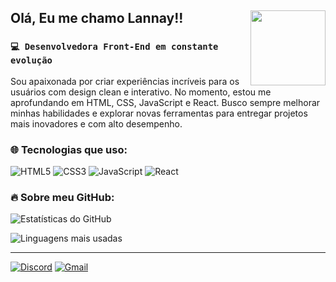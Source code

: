 ## Olá, Eu me chamo Lannay!! <img src="https://cdn.discordapp.com/attachments/1338573031018074133/1355713395206258815/1743297573817.png?ex=67f3d13d&is=67f27fbd&hm=474ab74cfa48727e4b7287b0e46b558df8e426a8d71c221d8f9001bd05ec67b1&" width="120" align="right"/> 

### `💻 Desenvolvedora Front-End em constante evolução` 

Sou apaixonada por criar experiências incríveis para os usuários com design clean e interativo. No momento, estou me aprofundando em HTML, CSS, JavaScript e React. Busco sempre melhorar minhas habilidades e explorar novas ferramentas para entregar projetos mais inovadores e com alto desempenho. 

### 🌐 Tecnologias que uso:
![HTML5](https://img.shields.io/badge/HTML5-E34F26?style=for-the-badge&logo=html5&logoColor=white)
![CSS3](https://img.shields.io/badge/CSS3-1572B6?style=for-the-badge&logo=css3&logoColor=white)
![JavaScript](https://img.shields.io/badge/JavaScript-F7DF1E?style=for-the-badge&logo=javascript&logoColor=black)
![React](https://img.shields.io/badge/React-61DAFB?style=for-the-badge&logo=react&logoColor=black) 

### 🔥 Sobre meu GitHub:
![Estatísticas do GitHub](https://github-readme-stats.vercel.app/api?username=lannayofc&show_icons=true&theme=radical&locale=pt-br) 


![Linguagens mais usadas](https://github-readme-stats.vercel.app/api/top-langs/?username=lannayofc&layout=compact&theme=radical&locale=pt-br)


--- 

[![Discord](https://img.shields.io/badge/Discord-5865F2?style=for-the-badge&logo=discord&logoColor=white)](https://discordapp.com/users/lanninha)
[![Gmail](https://img.shields.io/badge/Gmail-D14836?style=for-the-badge&logo=gmail&logoColor=white)](mailto:helooberenguer@gmail.com)
